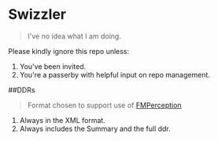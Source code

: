 # Swizzler
>I've no idea what I am doing.

Please kindly ignore this repo unless:

1. You've been invited.
2. You're a passerby with helpful input on repo management.




##DDRs
>Format chosen to support use of [FMPerception](https://www.geistinteractive.com/products/fmperception-fast-filemaker-analysis/)

1. Always in the XML format.
2. Always includes the Summary and the full ddr.

